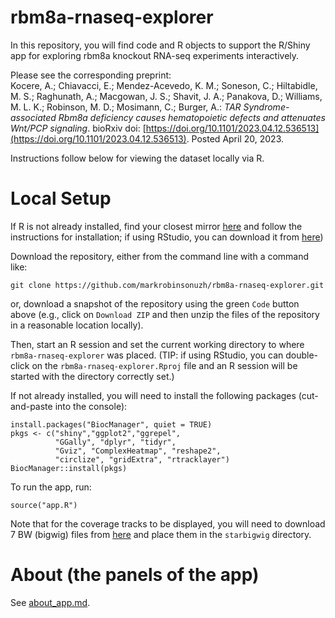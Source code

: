 # rbm8a-rnaseq-explorer

In this repository, you will find code and R objects to support the R/Shiny app for exploring rbm8a knockout RNA-seq experiments interactively.

Please see the corresponding preprint:  
Kocere, A.; Chiavacci, E.; Mendez-Acevedo, K. M.; Soneson, C.; Hiltabidle, M. S.; Raghunath, A.; Macgowan, J. S.; Shavit, J. A.; Panakova, D.; Williams, M. L. K.; Robinson, M. D.; Mosimann, C.; Burger, A.: *TAR Syndrome-associated Rbm8a deficiency causes hematopoietic defects and attenuates Wnt/PCP signaling*. bioRxiv doi: [https://doi.org/10.1101/2023.04.12.536513](https://doi.org/10.1101/2023.04.12.536513). Posted April 20, 2023.

Instructions follow below for viewing the dataset locally via R.

# Local Setup

If R is not already installed, find your closest mirror [here](https://cran.r-project.org/mirrors.html) and follow the instructions for installation; if using RStudio, you can download it from [here](https://posit.co/download/rstudio-desktop/))

Download the repository, either from the command line with a command like:

```
git clone https://github.com/markrobinsonuzh/rbm8a-rnaseq-explorer.git
```

or, download a snapshot of the repository using the green `Code` button above (e.g., click on `Download ZIP` and then unzip the files of the repository in a reasonable location locally).

Then, start an R session and set the current working directory to where `rbm8a-rnaseq-explorer` was placed. (TIP: if using RStudio, you can double-click on the `rbm8a-rnaseq-explorer.Rproj` file and an R session will be started with the directory correctly set.)

If not already installed, you will need to install the following packages (cut-and-paste into the console):

```
install.packages("BiocManager", quiet = TRUE)
pkgs <- c("shiny","ggplot2","ggrepel",
          "GGally", "dplyr", "tidyr",
          "Gviz", "ComplexHeatmap", "reshape2",
          "circlize", "gridExtra", "rtracklayer")
BiocManager::install(pkgs)
```

To run the app, run:

```
source("app.R")
```

Note that for the coverage tracks to be displayed, you will need to download 7 BW (bigwig) files from [here](https://doi.org/10.5281/zenodo.7680271) and place them in the `starbigwig` directory.


# About (the panels of the app)

See [about_app.md](about_app.md).
